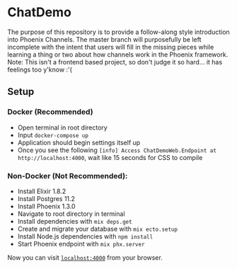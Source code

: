 # ChatDemo
The purpose of this repository is to provide a follow-along style introduction into Phoenix Channels. The master branch will purposefully be left incomplete with the intent that users will fill in the missing pieces while learning a thing or two about how channels work in the Phoenix framework. Note: This isn't a frontend based project, so don't judge it so hard... it has feelings too y'know :'(

## Setup

### Docker (Recommended)
* Open terminal in root directory
* Input `docker-compose up`
* Application should begin settings itself up
* Once you see the following `[info] Access ChatDemoWeb.Endpoint at http://localhost:4000`, wait like 15 seconds for CSS to compile

### Non-Docker (Not Recommended):
* Install Elixir 1.8.2
* Install Postgres 11.2
* Install Phoenix 1.3.0
* Navigate to root directory in terminal
* Install dependencies with `mix deps.get`
* Create and migrate your database with `mix ecto.setup`
* Install Node.js dependencies with `npm install`
* Start Phoenix endpoint with `mix phx.server`

Now you can visit [`localhost:4000`](http://localhost:4000) from your browser.